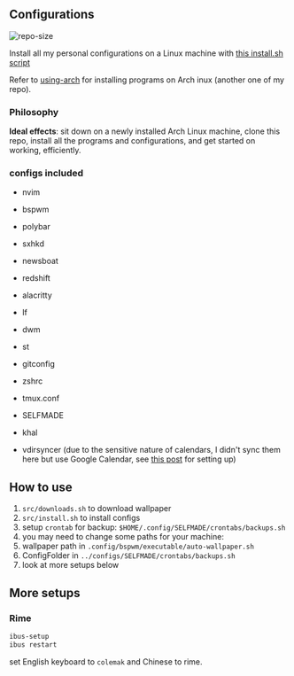 

## Configurations
![repo-size](https://img.shields.io/github/repo-size/ahacad/configurations) 

Install all my personal configurations on a Linux machine with [this install.sh script](./install.sh)

Refer to [using-arch](https://github.com/ahacad/using-arch)  for installing programs on Arch inux (another one of my repo).

### Philosophy

**Ideal effects**: sit down on a newly installed Arch Linux machine, clone this repo, install all the programs and configurations, and get started on working, efficiently.

### configs included

- nvim
- bspwm
- polybar
- sxhkd
- newsboat
- redshift
- alacritty
- lf
- dwm
- st
- gitconfig
- zshrc
- tmux.conf
- SELFMADE



- khal
- vdirsyncer (due to the sensitive nature of calendars, I didn't sync them here but use Google Calendar, see [this post](https://opensource.com/article/20/1/open-source-calendar) for setting up)

## How to use

1. `src/downloads.sh` to download wallpaper
2. `src/install.sh` to install configs
3. setup `crontab` for backup: `$HOME/.config/SELFMADE/crontabs/backups.sh`
4. you may need to change some paths for your machine:
  1. wallpaper path in `.config/bspwm/executable/auto-wallpaper.sh`
  2. ConfigFolder in `../configs/SELFMADE/crontabs/backups.sh`
5. look at more setups below

## More setups

### Rime

```bash
ibus-setup
ibus restart
```

set English keyboard to `colemak` and Chinese to rime.



